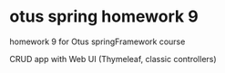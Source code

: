 # otus spring homework 9
homework 9 for Otus springFramework course

CRUD app with Web UI (Thymeleaf, classic controllers)
